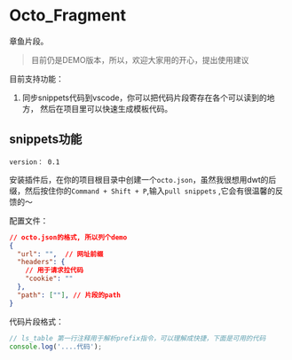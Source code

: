 # Octo_Fragment
章鱼片段。
> 目前仍是DEMO版本，所以，欢迎大家用的开心，提出使用建议

目前支持功能：

1. 同步snippets代码到vscode，你可以把代码片段寄存在各个可以读到的地方，
然后在项目里可以快速生成模板代码。

## snippets功能

`version： 0.1`

安装插件后，在你的项目根目录中创建一个`octo.json`，虽然我很想用dwt的后缀，然后按住你的`Command + Shift + P`,输入`pull snippets` ,它会有很温馨的反馈的～

配置文件：
``` json
// octo.json的格式, 所以列个demo
{
  "url": "",  // 网址前缀
  "headers": {
    // 用于请求拉代码
    "cookie": ""
  },
  "path": [""], // 片段的path
}
```

代码片段格式：
```js
// ls_table 第一行注释用于解析prefix指令，可以理解成快捷，下面是可用的代码
console.log('....代码');
```
